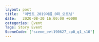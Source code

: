 ```yaml
---
layout: post
title:  "이벤트_2019여름_0화_오프닝"
date:   2020-08-30 16:00:00 +0000
categories: Event
Tags: Story Event
SceneCode: ["scene_evt190627_cp0_q1_s10"]
---
```

